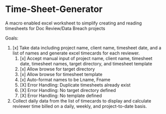 # Time-Sheet-Generator
A macro enabled excel worksheet to simplify creating and reading timesheets for Doc Review/Data Breach projects

Goals:
1. [x] Take data including project name, client name, timesheet date, and a list of names and generate excel timecards for each reviewer.
      1. [x] Accept manual input of project name, client name, timesheet date, timesheet names, target directory, and timesheet template
      2. [x] Allow browse for target directory
      3. [x] Allow browse for timesheet template
      4. [x] Auto-format names to be Lname, Fname
      5. [X] Error Handling: Duplicate timesheets already exist
      6. [X] Error Handling: No target directory defined
      7. [X] Error Handling: No template defined
2. Collect daily data from the list of timecards to display and calculate reviewer time billed on a daily, weekly, and project-to-date basis.
